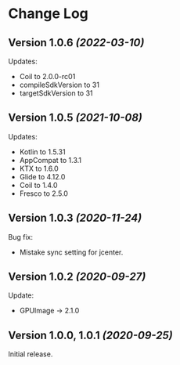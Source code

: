 Change Log
==========

Version 1.0.6 *(2022-03-10)*
----------------------------

Updates:
- Coil to 2.0.0-rc01
- compileSdkVersion to 31 
- targetSdkVersion to 31

Version 1.0.5 *(2021-10-08)*
----------------------------

Updates:
- Kotlin to 1.5.31
- AppCompat to 1.3.1
- KTX to 1.6.0
- Glide to 4.12.0
- Coil to 1.4.0
- Fresco to 2.5.0

Version 1.0.3 *(2020-11-24)*
----------------------------

Bug fix:
- Mistake sync setting for jcenter.

Version 1.0.2 *(2020-09-27)*
----------------------------

Update:
- GPUImage -> 2.1.0

Version 1.0.0, 1.0.1 *(2020-09-25)*
----------------------------

Initial release.
